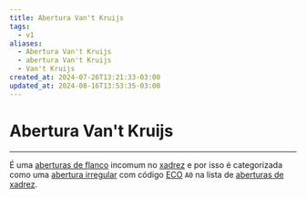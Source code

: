 ```yaml
---
title: Abertura Van't Kruijs
tags:
  - v1
aliases:
  - Abertura Van't Kruijs
  - abertura Van't Kruijs
  - Van't Kruijs
created_at: 2024-07-26T13:21:33-03:00
updated_at: 2024-08-16T13:53:35-03:00
---
```

# Abertura Van't Kruijs
----

É uma [aberturas de flanco](../../../../rascunhos/2024/07/26/Xadrez_Aberturas_de_flanco.md) incomum no [xadrez](../../../../sementes/2024/07/06/Xadrez.md) e por isso é categorizada como uma [abertura irregular](../../../../sementes/2024/07/06/Xadrez_Aberturas_irregulares.md) com código [ECO](../../../../sementes/2024/07/07/Encyclopaedia_of_Chess_Openings.md) `A0` na lista de [aberturas de xadrez](../../../../rascunhos/2024/07/26/Xadrez_Aberturas.md).